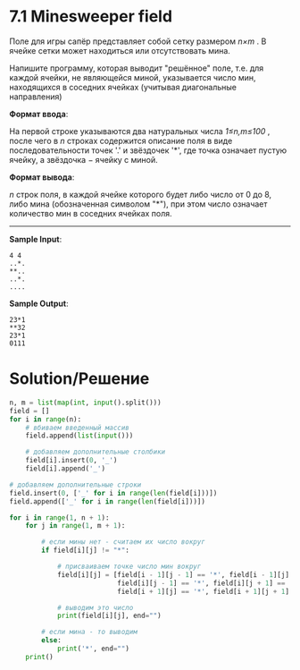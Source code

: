 # 7.1 Minesweeper field
Поле для игры сапёр представляет собой сетку размером *n×m*
. В ячейке сетки может находиться или отсутствовать мина. 

Напишите программу, которая выводит "решённое" поле, т.е. для каждой ячейки, не являющейся миной, указывается число мин, находящихся в соседних ячейках (учитывая диагональные направления)

**Формат ввода**:

На первой строке указываются два натуральных числа *1≤n,m≤100*
, после чего в *n* строках содержится описание поля в виде последовательности точек '.' и звёздочек '*', где точка означает пустую ячейку, а звёздочка − ячейку с миной.

**Формат вывода**:

*n* строк поля, в каждой ячейке которого будет либо число от 0 до 8, либо мина (обозначенная символом "*"), при этом число означает количество мин в соседних ячейках поля.

---

**Sample Input**:

```
4 4
..*.
**..
..*.
....
```

**Sample Output**:

```
23*1
**32
23*1
0111
```

# Solution/Решение


```python
n, m = list(map(int, input().split()))
field = []
for i in range(n):
    # вбиваем введенный массив
    field.append(list(input()))

    # добавляем дополнительные столбики
    field[i].insert(0, '_')
    field[i].append('_')

# добавляем дополнительные строки
field.insert(0, ['_' for i in range(len(field[i]))])
field.append(['_' for i in range(len(field[i]))])

for i in range(1, n + 1):
    for j in range(1, m + 1):

        # если мины нет - считаем их число вокруг
        if field[i][j] != "*":

            # присваиваем точке число мин вокруг
            field[i][j] = [field[i - 1][j - 1] == '*', field[i - 1][j] == '*', field[i - 1][j + 1] == '*',
                           field[i][j - 1] == '*', field[i][j + 1] == '*', field[i + 1][j - 1] == '*',
                           field[i + 1][j] == '*', field[i + 1][j + 1] == '*'].count(True)

            # выводим это число
            print(field[i][j], end="")

        # если мина - то выводим
        else:
            print('*', end="")
    print()
```
